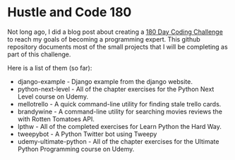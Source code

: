 Hustle and Code 180
===================

Not long ago, I did a blog post about creating a [180 Day Coding Challenge][180Days] to reach my goals of becoming a programming expert. This github repository documents most of the small projects that I will be completing as part of this challenge.

Here is a list of them (so far):
* django-example - Django example from the django website.
* python-next-level - All of the chapter exercises for the Python Next Level course on Udemy.
* mellotrello - A quick command-line utility for finding stale trello cards.
* brandywine - A command-line utility for searching movies reviews the with Rotten Tomatoes API.
* lpthw - All of the completed exercises for Learn Python the Hard Way.
* tweepybot - A Python Twitter bot using Tweepy
* udemy-ultimate-python - All of the chapter exercises for the Ultimate Python Programming course on Udemy.

[180Days]: http://www.jasondotstar.com/180Days/
